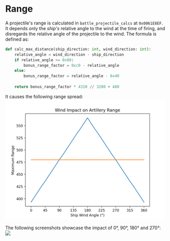 # Range
A projectile's range is calculated in `battle_projectile_calcs` at `0x0061E8EF`.
It depends only the *ship's* relative angle to the wind at the time of firing, and disregards the relative angle of the projectile to the wind.
The formula is defined as:

```python
def calc_max_distance(ship_direction: int, wind_direction: int):
    relative_angle = wind_direction - ship_direction
    if relative_angle >= 0x80:
        bonus_range_factor = 0xc0 - relative_angle
    else:
        bonus_range_factor = relative_angle - 0x40
    
    return bonus_range_factor * 4320 // 3200 + 480
```

It causes the following range spread:
![](./range_relative.png)

The following screenshots showcase the impact of 0°, 90°, 180° and 270°:
![](./range_visualized1.png)
